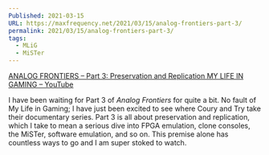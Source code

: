 ```yaml
---
Published: 2021-03-15
URL: https://maxfrequency.net/2021/03/15/analog-frontiers-part-3/
permalink: 2021/03/15/analog-frontiers-part-3/
tags:
  - MLiG
  - MiSTer
---
```

[ANALOG FRONTIERS – Part 3: Preservation and Replication MY LIFE IN GAMING – YouTube](https://www.youtube.com/watch?v=Nt3WyfMffX0)

I have been waiting for Part 3 of *Analog Frontiers* for quite a bit. No fault of My Life in Gaming; I have just been excited to see where Coury and Try take their documentary series. Part 3 is all about preservation and replication, which I take to mean a serious dive into FPGA emulation, clone consoles, the MiSTer, software emulation, and so on. This premise alone has countless ways to go and I am super stoked to watch. 